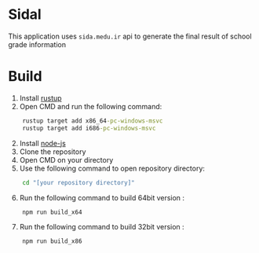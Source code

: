 # Sidal
This application uses `sida.medu.ir` api to generate the final result of school grade information

# Build
1. Install [rustup](https://www.rust-lang.org/tools/install)
2. Open CMD and run the following command:
```bat
    rustup target add x86_64-pc-windows-msvc
    rustup target add i686-pc-windows-msvc
```
2. Install [node-js](https://nodejs.org/en)
3. Clone the repository
4. Open CMD on your directory
5. Use the following command to open repository directory:
```bat
    cd "[your repository directory]"
```
6. Run the following command to build 64bit version :
```bat
    npm run build_x64
```
7. Run the following command to build 32bit version :
```bat
    npm run build_x86
```